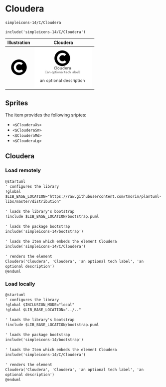 # Cloudera


```text
simpleicons-14/C/Cloudera
```

```text
include('simpleicons-14/C/Cloudera')
```



| Illustration | Cloudera |
| :---: | :---: |
| ![illustration for Illustration](../../simpleicons-14/C/Cloudera.png) | ![illustration for Cloudera](../../simpleicons-14/C/Cloudera.Local.png) |



## Sprites
The item provides the following sriptes:

- `<$ClouderaXs>`
- `<$ClouderaSm>`
- `<$ClouderaMd>`
- `<$ClouderaLg>`





## Cloudera

### Load remotely
```plantuml
@startuml
' configures the library
!global $LIB_BASE_LOCATION="https://raw.githubusercontent.com/tmorin/plantuml-libs/master/distribution"

' loads the library's bootstrap
!include $LIB_BASE_LOCATION/bootstrap.puml

' loads the package bootstrap
include('simpleicons-14/bootstrap')

' loads the Item which embeds the element Cloudera
include('simpleicons-14/C/Cloudera')

' renders the element
Cloudera('Cloudera', 'Cloudera', 'an optional tech label', 'an optional description')
@enduml
```

### Load locally
```plantuml
@startuml
' configures the library
!global $INCLUSION_MODE="local"
!global $LIB_BASE_LOCATION="../.."

' loads the library's bootstrap
!include $LIB_BASE_LOCATION/bootstrap.puml

' loads the package bootstrap
include('simpleicons-14/bootstrap')

' loads the Item which embeds the element Cloudera
include('simpleicons-14/C/Cloudera')

' renders the element
Cloudera('Cloudera', 'Cloudera', 'an optional tech label', 'an optional description')
@enduml
```

